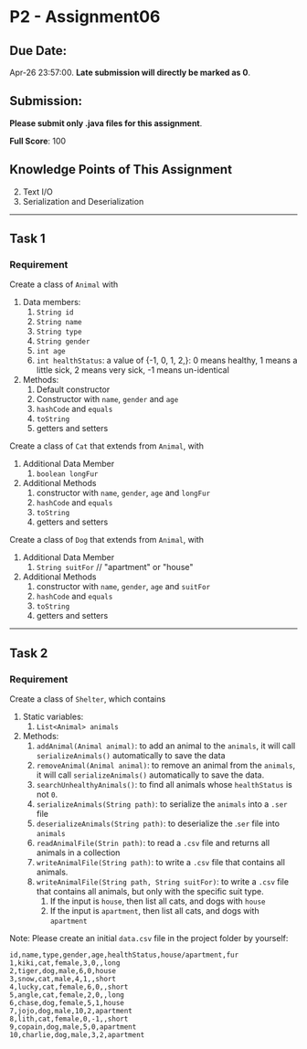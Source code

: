 # P2 - Assignment06

## **Due Date:** 

Apr-26 23:57:00. **Late submission will directly be marked as 0**.

## **Submission:**

**Please submit only .java files for this assignment**.

**Full Score**: 100

## **Knowledge Points**  of  This  Assignment

2. Text I/O
2. Serialization and Deserialization

***

## Task 1

### Requirement

Create a class of `Animal` with

1. Data members:
   1. `String id`
   2. `String name`
   3. `String type`
   4. `String gender`
   5. `int age`
   6. `int healthStatus`: a value of {-1, 0, 1, 2,}: 0 means healthy, 1 means a little sick, 2 means very sick, -1 means un-identical
2. Methods:
   1. Default constructor
   2. Constructor with `name`, `gender` and `age`
   3. `hashCode` and `equals`
   4. `toString`
   5. getters and setters 

Create a class of `Cat` that extends from `Animal`, with 

1. Additional Data Member 
   1. `boolean longFur`
2. Additional Methods
   1. constructor with `name`, `gender`, `age` and `longFur`
   2. `hashCode` and `equals`
   3. `toString`
   4. getters and setters 

Create a class of `Dog` that extends from `Animal`, with 

1. Additional Data Member 
   1. `String suitFor`				// "apartment" or "house"
2. Additional Methods
   1. constructor with `name`, `gender`, `age` and `suitFor`
   2. `hashCode` and `equals`
   3. `toString`
   4. getters and setters 

***

## Task 2

### Requirement

Create a class of `Shelter`, which contains

1. Static variables:
    1. `List<Animal> animals`
2. Methods: 
    1. `addAnimal(Animal animal)`: to add an animal to the `animals`, it will call `serializeAnimals()` automatically to save the data
    2. `removeAnimal(Animal animal)`: to remove an animal from the `animals`, it will call `serializeAnimals()` automatically to save the data.
    3. `searchUnhealthyAnimals()`: to find all animals whose `healthStatus` is not `0`.
    4. `serializeAnimals(String path)`: to serialize the `animals` into a `.ser` file
    5. `deserializeAnimals(String path)`: to deserialize the .`ser` file into `animals`  
    6. `readAnimalFile(Strin path)`: to read a `.csv` file and returns all animals in a collection
    7. `writeAnimalFile(String path)`: to write a `.csv` file that contains all animals.
    8. `writeAnimalFile(String path, String suitFor)`: to write a `.csv` file that contains all animals, but only with the specific suit type. 
       1. If the input is `house`, then list all cats, and dogs with `house`
       2. If the input is `apartment`, then list all cats, and dogs with `apartment`

Note: Please create an initial `data.csv` file in the project folder by yourself:

```
id,name,type,gender,age,healthStatus,house/apartment,fur
1,kiki,cat,female,3,0,,long
2,tiger,dog,male,6,0,house
3,snow,cat,male,4,1,,short
4,lucky,cat,female,6,0,,short
5,angle,cat,female,2,0,,long
6,chase,dog,female,5,1,house
7,jojo,dog,male,10,2,apartment
8,lith,cat,female,0,-1,,short
9,copain,dog,male,5,0,apartment
10,charlie,dog,male,3,2,apartment
```

 